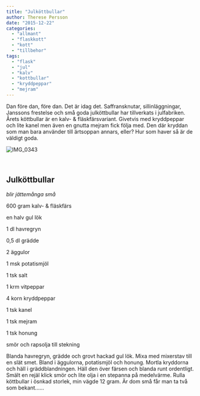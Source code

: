 ```yaml
---
title: "Julköttbullar"
author: Therese Persson
date: "2015-12-22"
categories: 
  - "allmant"
  - "flaskkott"
  - "kott"
  - "tillbehor"
tags: 
  - "flask"
  - "jul"
  - "kalv"
  - "kottbullar"
  - "kryddpeppar"
  - "mejram"
---
```


Dan före dan, före dan. Det är idag det. Saffransknutar, sillinläggningar, Janssons frestelse och små goda julköttbullar har tillverkats i julfabriken. Årets köttbullar är en kalv- & fläskfärsvariant. Givetvis med kryddpeppar och lite kanel men även en gnutta mejram fick följa med. Den där kryddan som man bara använder till ärtsoppan annars, eller? Hur som haver så är de väldigt goda.

![IMG_0343](/static/img/IMG_0343-1020x1020.jpg)

 

## Julköttbullar

_blir jättemånga små_

600 gram kalv- & fläskfärs

en halv gul lök

1 dl havregryn

0,5 dl grädde

2 äggulor

1 msk potatismjöl

1 tsk salt

1 krm vitpeppar

4 korn kryddpeppar

1 tsk kanel

1 tsk mejram

1 tsk honung

smör och rapsolja till stekning

Blanda havregryn, grädde och grovt hackad gul lök. Mixa med mixerstav till en slät smet. Bland i äggulorna, potatismjöl och honung. Mortla kryddorna och häll i gräddblandningen. Häll den över färsen och blanda runt ordentligt. Smält en rejäl klick smör och lite olja i en stepanna på medelvärme. Rulla köttbullar i ösnkad storlek, min vägde 12 gram. Är dom små får man ta två som bekant......

